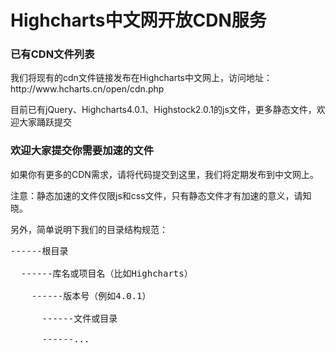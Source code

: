 <h1>Highcharts中文网开放CDN服务</h1>

<h3>已有CDN文件列表</h3>

<p>我们将现有的cdn文件链接发布在Highcharts中文网上，访问地址：http://www.hcharts.cn/open/cdn.php</p>

<p>目前已有jQuery、Highcharts4.0.1、Highstock2.0.1的js文件，更多静态文件，欢迎大家踊跃提交<p>

<h3>欢迎大家提交你需要加速的文件</h3>

如果你有更多的CDN需求，请将代码提交到这里，我们将定期发布到中文网上。

注意：静态加速的文件仅限js和css文件，只有静态文件才有加速的意义，请知晓。

另外，简单说明下我们的目录结构规范：

<pre>
------根目录<br>
  ------库名或项目名（比如Highcharts）<br>
    ------版本号（例如4.0.1）<br>
      ------文件或目录<br>
      ------...<br>
</pre>